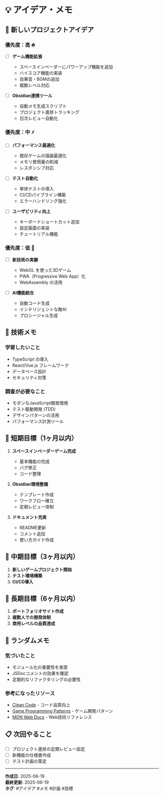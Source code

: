 # 💡 アイデア・メモ

## 🚀 新しいプロジェクトアイデア

### 優先度：高 🔥
- [ ] **ゲーム機能拡張**
  - スペースインベーダーにパワーアップ機能を追加
  - ハイスコア機能の実装
  - 効果音・BGMの追加
  - 複数レベル対応

- [ ] **Obsidian連携ツール**
  - 自動メモ生成スクリプト
  - プロジェクト進捗トラッキング
  - 日次レビュー自動化

### 優先度：中 ⚡
- [ ] **パフォーマンス最適化**
  - 既存ゲームの描画最適化
  - メモリ使用量の削減
  - レスポンシブ対応

- [ ] **テスト自動化**
  - 単体テストの導入
  - CI/CDパイプライン構築
  - エラーハンドリング強化

- [ ] **ユーザビリティ向上**
  - キーボードショートカット追加
  - 設定画面の実装
  - チュートリアル機能

### 優先度：低 💭
- [ ] **新技術の実験**
  - WebGL を使った3Dゲーム
  - PWA（Progressive Web App）化
  - WebAssembly の活用

- [ ] **AI機能統合**
  - 自動コード生成
  - インテリジェントな敵AI
  - プロシージャル生成

## 📝 技術メモ

### 学習したいこと
- TypeScript の導入
- React/Vue.js フレームワーク
- データベース設計
- セキュリティ対策

### 調査が必要なこと
- モダンなJavaScript開発環境
- テスト駆動開発 (TDD)
- デザインパターンの活用
- パフォーマンス計測ツール

## 🎯 短期目標（1ヶ月以内）

1. **スペースインベーダーゲーム完成**
   - 基本機能の完成
   - バグ修正
   - コード整理

2. **Obsidian環境整備**
   - テンプレート作成
   - ワークフロー確立
   - 定期レビュー体制

3. **ドキュメント充実**
   - README更新
   - コメント追加
   - 使い方ガイド作成

## 🎯 中期目標（3ヶ月以内）

1. **新しいゲームプロジェクト開始**
2. **テスト環境構築**
3. **CI/CD導入**

## 🎯 長期目標（6ヶ月以内）

1. **ポートフォリオサイト作成**
2. **複数人での開発体制**
3. **商用レベルの品質達成**

## 💬 ランダムメモ

### 気づいたこと
- モジュール化の重要性を実感
- JSDocコメントの効果を確認
- 定期的なリファクタリングの必要性

### 参考になったリソース
- [Clean Code](https://www.amazon.co.jp/Clean-Code-Handbook-Software-Craftsmanship/dp/0132350882) - コード品質向上
- [Game Programming Patterns](https://gameprogrammingpatterns.com/) - ゲーム開発パターン
- [MDN Web Docs](https://developer.mozilla.org/) - Web技術リファレンス

## 📋 次回やること

- [ ] プロジェクト進捗の定期レビュー設定
- [ ] 新機能の仕様書作成
- [ ] テスト計画の策定

---

**作成日**: 2025-06-19  
**最終更新**: 2025-06-19  
**タグ**: #アイデア #メモ #計画 #目標
